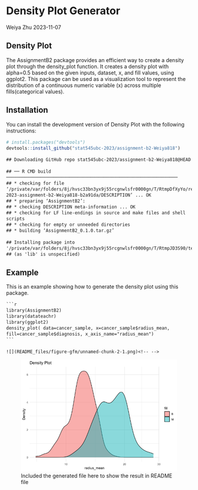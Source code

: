 Density Plot Generator
================
Weiya Zhu
2023-11-07

## Density Plot

The AssignmentB2 package provides an efficient way to create a density
plot through the density_plot function. It creates a density plot with
alpha=0.5 based on the given inputs, dataset, x, and fill values, using
ggplot2. This package can be used as a visualization tool to represent
the distribution of a continuous numeric variable (x) across multiple
fills(categorical values).

## Installation

You can install the development version of Density Plot with the
following instructions:

``` r
# install.packages("devtools")
devtools::install_github("stat545ubc-2023/assignment-b2-Weiya818")
```

    ## Downloading GitHub repo stat545ubc-2023/assignment-b2-Weiya818@HEAD

    ## ── R CMD build ─────────────────────────────────────────────────────────────────
    ## * checking for file ‘/private/var/folders/8j/hvsc33bn3yx9j55rcgnwlsfr0000gn/T/RtmpDfXyYo/remotes26c866f5f07d/stat545ubc-2023-assignment-b2-Weiya818-b2a91da/DESCRIPTION’ ... OK
    ## * preparing ‘AssignmentB2’:
    ## * checking DESCRIPTION meta-information ... OK
    ## * checking for LF line-endings in source and make files and shell scripts
    ## * checking for empty or unneeded directories
    ## * building ‘AssignmentB2_0.1.0.tar.gz’

    ## Installing package into '/private/var/folders/8j/hvsc33bn3yx9j55rcgnwlsfr0000gn/T/RtmpJD3S90/temp_libpath1dd62737eb6d'
    ## (as 'lib' is unspecified)

## Example

This is an example showing how to generate the density plot using this
package.

    ```r
    library(AssignmentB2)
    library(datateachr)
    library(ggplot2)
    density_plot( data=cancer_sample, x=cancer_sample$radius_mean, fill=cancer_sample$diagnosis, x_axis_name="radius_mean")
    ```

    ![](README_files/figure-gfm/unnamed-chunk-2-1.png)<!-- -->

<figure>
<img src="README_files/figure-gfm/unnamed-chunk-2-1.png"
alt="Included the generated file here to show the result in README file" />
<figcaption aria-hidden="true">Included the generated file here to show
the result in README file</figcaption>
</figure>
